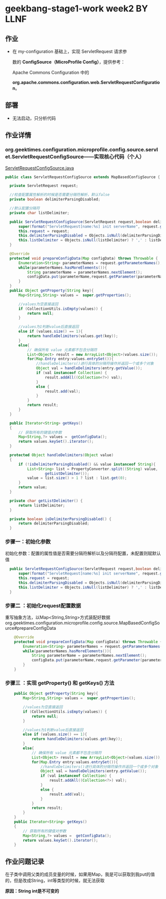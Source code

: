 # geekbang-stage1-work week2 BY LLNF

## 作业

- 在 my-configuration 基础上，实现 ServletRequest 请求参

  数的 **ConfigSource（MicroProfile Config）**，提供参考：

  Apache Commons Configuration 中的

  **org.apache.commons.configuration.web.ServletRequestConfiguration**。

## 部署

- 无法启动，只分析代码

## 作业详情 

### org.geektimes.configuration.microprofile.config.source.servlet.ServletRequestConfigSource——实现核心代码（个人）

  [ServletRequestConfigSource.java](https://github.com/LLNF/geeklesson-work/blob/master/geeklesson-work/stage-1/middleware-frameworks/my-configuration/src/main/java/org/geektimes/configuration/microprofile/config/source/servlet/ServletRequestConfigSource.java)

  ```java
public class ServletRequestConfigSource extends MapBasedConfigSource {

    private ServletRequest request;

    //检查配置属性解析的时候是否需要分隔符解析，默认false
    private boolean delimiterParsingDisabled;

    //默认配置分隔符
    private char listDelimiter;

    public ServletRequestConfigSource(ServletRequest request,boolean delimiterParsingDisabled,char listDelimiter) {
        super(format("ServletRequest[name:%s] init serverName", request.getServerName()), 500);
        this.request = request;
        this.delimiterParsingDisabled = Objects.isNull(delimiterParsingDisabled) ? false : delimiterParsingDisabled;
        this.listDelimiter = Objects.isNull(listDelimiter) ? ',' : listDelimiter;
    }

    @Override
    protected void prepareConfigData(Map configData) throws Throwable {
        Enumeration<String> parameterNames = request.getParameterNames();
        while(parameterNames.hasMoreElements()){
            String parameterName = parameterNames.nextElement();
            configData.put(parameterName,request.getParameter(parameterName));
        }
    }
    public Object getProperty(String key){
        Map<String,String> values =  super.getProperties();

        //values为空直接返回
        if (CollectionUtils.isEmpty(values)) {
            return null;
        }

        //values为1判断value后直接返回
        else if (values.size() == 1){
            return handleDelimiters(values.get(key));
        }
        else{
            // 确保所有 value 元素都不包含分隔符
            List<Object> result = new ArrayList<Object>(values.size());
            for(Map.Entry entry:values.entrySet()){
                //handleDelimiters()进行具体的分隔符操作并返回一个或多个对象
                Object val = handleDelimiters(entry.getValue());
                if (val instanceof Collection) {
                    result.addAll((Collection<?>) val);
                }
                else {
                    result.add(val);
                }
            }
            return result;
        }
    }

    public Iterator<String> getKeys()
    {
        // 获取所有的键值对参数
        Map<String,?> values =  getConfigData();
        return values.keySet().iterator();
    }

    protected Object handleDelimiters(Object value)
    {
        if (!isDelimiterParsingDisabled() && value instanceof String){
            List<String> list = PropertyConverter.split((String) value,
                    getListDelimiter());
            value = list.size() > 1 ? list : list.get(0);
        }
        return value;
    }

    private char getListDelimiter() {
        return listDelimiter;
    }

    private boolean isDelimiterParsingDisabled() {
        return delimiterParsingDisabled;
    }


  ```

### 步骤一：初始化参数

初始化参数：配置的属性值是否需要分隔符解析以及分隔符配置，未配置则赋默认值

  ```java
    public ServletRequestConfigSource(ServletRequest request,boolean delimiterParsingDisabled,char listDelimiter) {
        super(format("ServletRequest[name:%s] init serverName", request.getServerName()), 500);
        this.request = request;
        this.delimiterParsingDisabled = Objects.isNull(delimiterParsingDisabled) ? false : delimiterParsingDisabled;
        this.listDelimiter = Objects.isNull(listDelimiter) ? ',' : listDelimiter;
    }
  ```

### 步骤二 ：初始化request配置数据

重写抽象方法，以Map<String,String>方式装配好数据org.geektimes.configuration.microprofile.config.source.MapBasedConfigSource#prepareConfigData

```java
    @Override
    protected void prepareConfigData(Map configData) throws Throwable {
        Enumeration<String> parameterNames = request.getParameterNames();
        while(parameterNames.hasMoreElements()){
            String parameterName = parameterNames.nextElement();
            configData.put(parameterName,request.getParameter(parameterName));
        }
    }
```

### 步骤三 ：实现 getProperty() 和 getKeys() 方法

```java
    public Object getProperty(String key){
        Map<String,String> values =  super.getProperties();

        //values为空直接返回
        if (CollectionUtils.isEmpty(values)) {
            return null;
        }

        //values为1判断value后直接返回
        else if (values.size() == 1){
            return handleDelimiters(values.get(key));
        }
        else{
            // 确保所有 value 元素都不包含分隔符
            List<Object> result = new ArrayList<Object>(values.size());
            for(Map.Entry entry:values.entrySet()){
                //handleDelimiters()进行具体的分隔符操作并返回一个或多个对象
                Object val = handleDelimiters(entry.getValue());
                if (val instanceof Collection) {
                    result.addAll((Collection<?>) val);
                }
                else {
                    result.add(val);
                }
            }
            return result;
        }
    }
    public Iterator<String> getKeys()
    {
        // 获取所有的键值对参数
        Map<String,?> values =  getConfigData();
        return values.keySet().iterator();
    }

```

## 作业问题记录

​		在子类中调用父类的成员变量的时候，如果用Map，我是可以获取到我put的值的，但是改成String，int等类型的时候，就无法获取 

**原因：String int是不可变的**

